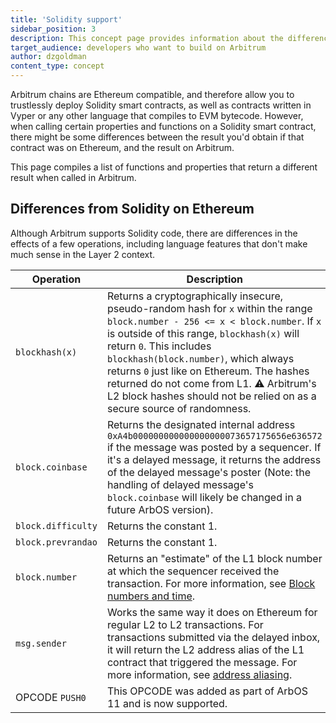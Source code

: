 ```yaml
---
title: 'Solidity support'
sidebar_position: 3
description: This concept page provides information about the differences between Arbitrum and Ethereum in terms of support of the Solidity language, so developers can easily understand what to expect when deploying to Arbitrum
target_audience: developers who want to build on Arbitrum
author: dzgoldman
content_type: concept
---
```


Arbitrum chains are Ethereum compatible, and therefore allow you to trustlessly deploy Solidity smart contracts, as well as contracts written in Vyper or any other language that compiles to EVM bytecode. However, when calling certain properties and functions on a Solidity smart contract, there might be some differences between the result you'd obtain if that contract was on Ethereum, and the result on Arbitrum.

This page compiles a list of functions and properties that return a different result when called in Arbitrum.

## Differences from Solidity on Ethereum

Although Arbitrum supports Solidity code, there are differences in the effects of a few operations, including language features that don't make much sense in the Layer 2 context.

| Operation          | Description                                                                                                                                                                                                                                                                                                                                                                                                           |
| ------------------ | --------------------------------------------------------------------------------------------------------------------------------------------------------------------------------------------------------------------------------------------------------------------------------------------------------------------------------------------------------------------------------------------------------------------- |
| `blockhash(x)`     | Returns a cryptographically insecure, pseudo-random hash for `x` within the range `block.number - 256 <= x < block.number`. If `x` is outside of this range, `blockhash(x)` will return `0`. This includes `blockhash(block.number)`, which always returns `0` just like on Ethereum. The hashes returned do not come from L1. ⚠️ Arbitrum's L2 block hashes should not be relied on as a secure source of randomness. |
| `block.coinbase`   | Returns the designated internal address `0xA4b000000000000000000073657175656e636572` if the message was posted by a sequencer. If it's a delayed message, it returns the address of the delayed message's poster (Note: the handling of delayed message's `block.coinbase` will likely be changed in a future ArbOS version).                                                                                         |
| `block.difficulty` | Returns the constant 1.                                                                                                                                                                                                                                                                                                                                                                                               |
| `block.prevrandao` | Returns the constant 1.                                                                                                                                                                                                                                                                                                                                                                                               |
| `block.number`     | Returns an "estimate" of the L1 block number at which the sequencer received the transaction. For more information, see [Block numbers and time](/build-decentralized-apps/arbitrum-vs-ethereum/02-block-numbers-and-time.md).                                                                                                                                                                                        |
| `msg.sender`       | Works the same way it does on Ethereum for regular L2 to L2 transactions. For transactions submitted via the delayed inbox, it will return the L2 address alias of the L1 contract that triggered the message. For more information, see [address aliasing](/how-arbitrum-works/arbos/l1-l2-messaging.md#address-aliasing).                                                                                           |
| OPCODE `PUSH0`     | This OPCODE was added as part of ArbOS 11 and is now supported.                                                                                                                                                                                                                                                                                                                                                       |
